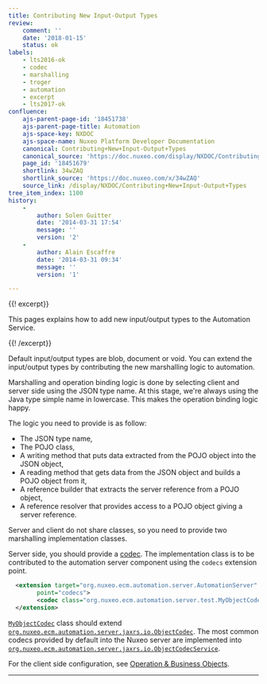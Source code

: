 ```yaml
---
title: Contributing New Input-Output Types
review:
    comment: ''
    date: '2018-01-15'
    status: ok
labels:
    - lts2016-ok
    - codec
    - marshalling
    - troger
    - automation
    - excerpt
    - lts2017-ok
confluence:
    ajs-parent-page-id: '18451738'
    ajs-parent-page-title: Automation
    ajs-space-key: NXDOC
    ajs-space-name: Nuxeo Platform Developer Documentation
    canonical: Contributing+New+Input-Output+Types
    canonical_source: 'https://doc.nuxeo.com/display/NXDOC/Contributing+New+Input-Output+Types'
    page_id: '18451679'
    shortlink: 34wZAQ
    shortlink_source: 'https://doc.nuxeo.com/x/34wZAQ'
    source_link: /display/NXDOC/Contributing+New+Input-Output+Types
tree_item_index: 1100
history:
    -
        author: Solen Guitter
        date: '2014-03-31 17:54'
        message: ''
        version: '2'
    -
        author: Alain Escaffre
        date: '2014-03-31 09:34'
        message: ''
        version: '1'

---
```

{{! excerpt}}

This pages explains how to add new input/output types to the Automation Service.

{{! /excerpt}}

Default input/output types are blob, document or void. You can extend the input/output types by contributing the new marshalling logic to automation.

Marshalling and operation binding logic is done by selecting client and server side using the JSON type name. At this stage, we're always using the Java type simple name in lowercase. This makes the operation binding logic happy.

The logic you need to provide is as follow:

*   The JSON type name,
*   The POJO class,
*   A writing method that puts data extracted from the POJO object into the JSON object,
*   A reading method that gets data from the JSON object and builds a POJO object from it,
*   A reference builder that extracts the server reference from a POJO object,
*   A reference resolver that provides access to a POJO object giving a server reference.

Server and client do not share classes, so you need to provide two marshalling implementation classes.

Server side, you should provide a [codec](http://explorer.nuxeo.org/nuxeo/site/distribution/9.10/viewExtensionPoint/org.nuxeo.ecm.automation.server.AutomationServer--codecs). The implementation class is to be contributed to the automation server component using the `codecs` extension point.

```xml
  <extension target="org.nuxeo.ecm.automation.server.AutomationServer"
        point="codecs">
        <codec class="org.nuxeo.ecm.automation.server.test.MyObjectCodec" />
  </extension>
```

[`MyObjectCodec`](https://github.com/nuxeo/nuxeo-features/blob/master/nuxeo-automation/nuxeo-automation-test/src/test/java/org/nuxeo/ecm/automation/server/test/MyObjectCodec.java) class should extend [`org.nuxeo.ecm.automation.server.jaxrs.io.ObjectCodec`](https://github.com/nuxeo/nuxeo-features/blob/master/nuxeo-automation/nuxeo-automation-io/src/main/java/org/nuxeo/ecm/automation/io/services/codec/ObjectCodec.java). The most common codecs provided by default into the Nuxeo server are implemented into [`org.nuxeo.ecm.automation.server.jaxrs.io.ObjectCodecService`](https://github.com/nuxeo/nuxeo-features/blob/master/nuxeo-automation/nuxeo-automation-io/src/main/java/org/nuxeo/ecm/automation/io/services/codec/ObjectCodecService.java).

For the client side configuration, see [Operation & Business Objects](https://github.com/nuxeo/nuxeo-java-client#operation--business-objects).

* * *
